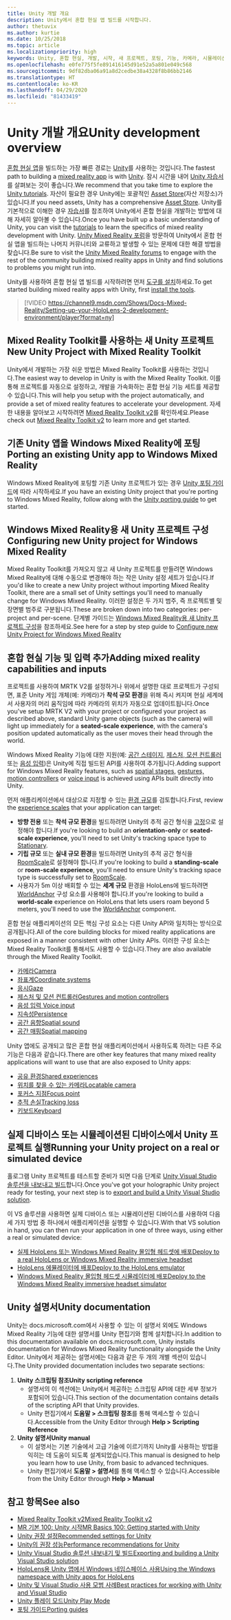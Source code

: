 ```yaml
---
title: Unity 개발 개요
description: Unity에서 혼합 현실 앱 빌드를 시작합니다.
author: thetuvix
ms.author: kurtie
ms.date: 10/25/2018
ms.topic: article
ms.localizationpriority: high
keywords: Unity, 혼합 현실, 개발, 시작, 새 프로젝트, 포팅, 기능, 카메라, 시뮬레이션, 에뮬레이션, 설명서
ms.openlocfilehash: e0fe775f5fe891416145d91e52a5a801e049c568
ms.sourcegitcommit: 9df82dba06a91a8d2cedbe38a4328f8b86bb2146
ms.translationtype: HT
ms.contentlocale: ko-KR
ms.lasthandoff: 04/29/2020
ms.locfileid: "81433419"
---
```

# <a name="unity-development-overview"></a><span data-ttu-id="351e5-104">Unity 개발 개요</span><span class="sxs-lookup"><span data-stu-id="351e5-104">Unity development overview</span></span>

<span data-ttu-id="351e5-105">[혼합 현실 앱](app-views.md)을 빌드하는 가장 빠른 경로는 [Unity](https://unity.com)를 사용하는 것입니다.</span><span class="sxs-lookup"><span data-stu-id="351e5-105">The fastest path to building a [mixed reality app](app-views.md) is with [Unity](https://unity.com).</span></span> <span data-ttu-id="351e5-106">잠시 시간을 내어 [Unity 자습서](https://unity3d.com/learn/tutorials)를 살펴보는 것이 좋습니다.</span><span class="sxs-lookup"><span data-stu-id="351e5-106">We recommend that you take time to explore the [Unity tutorials](https://unity3d.com/learn/tutorials).</span></span> <span data-ttu-id="351e5-107">자산이 필요한 경우 Unity에는 포괄적인 [Asset Store](https://www.assetstore.unity3d.com/)(자산 저장소)가 있습니다.</span><span class="sxs-lookup"><span data-stu-id="351e5-107">If you need assets, Unity has a comprehensive [Asset Store](https://www.assetstore.unity3d.com/).</span></span> <span data-ttu-id="351e5-108">Unity를 기본적으로 이해한 경우 [자습서](tutorials.md)를 참조하여 Unity에서 혼합 현실을 개발하는 방법에 대해 자세히 알아볼 수 있습니다.</span><span class="sxs-lookup"><span data-stu-id="351e5-108">Once you have built up a basic understanding of Unity, you can visit the [tutorials](tutorials.md) to learn the specifics of mixed reality development with Unity.</span></span> <span data-ttu-id="351e5-109">[Unity Mixed Reality 포럼](https://forum.unity3d.com/forums/hololens.102/)을 방문하여 Unity에서 혼합 현실 앱을 빌드하는 나머지 커뮤니티와 교류하고 발생할 수 있는 문제에 대한 해결 방법을 찾습니다.</span><span class="sxs-lookup"><span data-stu-id="351e5-109">Be sure to visit the [Unity Mixed Reality forums](https://forum.unity3d.com/forums/hololens.102/) to engage with the rest of the community building mixed reality apps in Unity and find solutions to problems you might run into.</span></span>

<span data-ttu-id="351e5-110">Unity를 사용하여 혼합 현실 앱 빌드를 시작하려면 먼저 [도구를 설치](install-the-tools.md)하세요.</span><span class="sxs-lookup"><span data-stu-id="351e5-110">To get started building mixed reality apps with Unity, first [install the tools](install-the-tools.md).</span></span> 

>[!VIDEO https://channel9.msdn.com/Shows/Docs-Mixed-Reality/Setting-up-your-HoloLens-2-development-environment/player?format=ny]

## <a name="new-unity-project-with-mixed-reality-toolkit"></a><span data-ttu-id="351e5-111">Mixed Reality Toolkit를 사용하는 새 Unity 프로젝트</span><span class="sxs-lookup"><span data-stu-id="351e5-111">New Unity Project with Mixed Reality Toolkit</span></span> 

<span data-ttu-id="351e5-112">Unity에서 개발하는 가장 쉬운 방법은 Mixed Reality Toolkit를 사용하는 것입니다.</span><span class="sxs-lookup"><span data-stu-id="351e5-112">The easiest way to develop in Unity is with the Mixed Reality Toolkit.</span></span> <span data-ttu-id="351e5-113">이를 통해 프로젝트를 자동으로 설정하고, 개발을 가속화하는 혼합 현실 기능 세트를 제공할 수 있습니다.</span><span class="sxs-lookup"><span data-stu-id="351e5-113">This will help you setup with the project automatically, and provide a set of mixed reality features to accelerate your development.</span></span> <span data-ttu-id="351e5-114">자세한 내용을 알아보고 시작하려면 [Mixed Reality Toolkit v2](mrtk-getting-started.md)를 확인하세요.</span><span class="sxs-lookup"><span data-stu-id="351e5-114">Please check out [Mixed Reality Toolkit v2](mrtk-getting-started.md) to learn more and get started.</span></span> 

## <a name="porting-an-existing-unity-app-to-windows-mixed-reality"></a><span data-ttu-id="351e5-115">기존 Unity 앱을 Windows Mixed Reality에 포팅</span><span class="sxs-lookup"><span data-stu-id="351e5-115">Porting an existing Unity app to Windows Mixed Reality</span></span>

<span data-ttu-id="351e5-116">Windows Mixed Reality에 포팅할 기존 Unity 프로젝트가 있는 경우 [Unity 포팅 가이드](porting-guides.md)에 따라 시작하세요.</span><span class="sxs-lookup"><span data-stu-id="351e5-116">If you have an existing Unity project that you're porting to Windows Mixed Reality, follow along with the [Unity porting guide](porting-guides.md) to get started.</span></span>

## <a name="configuring-new-unity-project-for-windows-mixed-reality"></a><span data-ttu-id="351e5-117">Windows Mixed Reality용 새 Unity 프로젝트 구성</span><span class="sxs-lookup"><span data-stu-id="351e5-117">Configuring new Unity project for Windows Mixed Reality</span></span>

<span data-ttu-id="351e5-118">Mixed Reality Toolkit를 가져오지 않고 새 Unity 프로젝트를 만들려면 Windows Mixed Reality에 대해 수동으로 변경해야 하는 작은 Unity 설정 세트가 있습니다.</span><span class="sxs-lookup"><span data-stu-id="351e5-118">If you'd like to create a new Unity project without importing Mixed Reality Toolkit, there are a small set of Unity settings you'll need to manually change for Windows Mixed Reality.</span></span> <span data-ttu-id="351e5-119">이러한 설정은 두 가지 범주, 즉 프로젝트별 및 장면별 범주로 구분됩니다.</span><span class="sxs-lookup"><span data-stu-id="351e5-119">These are broken down into two categories: per-project and per-scene.</span></span> <span data-ttu-id="351e5-120">단계별 가이드는 [Windows Mixed Reality용 새 Unity 프로젝트 구성](Configure-Unity-Project.md)을 참조하세요.</span><span class="sxs-lookup"><span data-stu-id="351e5-120">See here for a step by step guide to [Configure new Unity Project for Windows Mixed Reality](Configure-Unity-Project.md)</span></span>

## <a name="adding-mixed-reality-capabilities-and-inputs"></a><span data-ttu-id="351e5-121">혼합 현실 기능 및 입력 추가</span><span class="sxs-lookup"><span data-stu-id="351e5-121">Adding mixed reality capabilities and inputs</span></span>

<span data-ttu-id="351e5-122">프로젝트를 사용하여 MRTK V2를 설정하거나 위에서 설명한 대로 프로젝트가 구성되면, 표준 Unity 게임 개체(예: 카메라)가 **착석 규모 환경**을 위해 즉시 켜지며 현실 세계에서 사용자의 머리 움직임에 따라 카메라의 위치가 자동으로 업데이트됩니다.</span><span class="sxs-lookup"><span data-stu-id="351e5-122">Once you've setup MRTK V2 with your project or configured your project as described above, standard Unity game objects (such as the camera) will light up immediately for a **seated-scale experience**, with the camera's position updated automatically as the user moves their head through the world.</span></span>

<span data-ttu-id="351e5-123">Windows Mixed Reality 기능에 대한 지원(예: [공간 스테이지](coordinate-systems.md#spatial-coordinate-systems), [제스처, 모션 컨트롤러](gestures-and-motion-controllers-in-unity.md) 또는 [음성 입력](voice-input-in-unity.md))은 Unity에 직접 빌드된 API를 사용하여 추가됩니다.</span><span class="sxs-lookup"><span data-stu-id="351e5-123">Adding support for Windows Mixed Reality features, such as [spatial stages](coordinate-systems.md#spatial-coordinate-systems), [gestures, motion controllers](gestures-and-motion-controllers-in-unity.md) or [voice input](voice-input-in-unity.md) is achieved using APIs built directly into Unity.</span></span> 

<span data-ttu-id="351e5-124">먼저 애플리케이션에서 대상으로 지정할 수 있는 [환경 규모](coordinate-systems.md)를 검토합니다.</span><span class="sxs-lookup"><span data-stu-id="351e5-124">First, review the [experience scales](coordinate-systems.md) that your application can target:</span></span>
* <span data-ttu-id="351e5-125">**방향 전용** 또는 **착석 규모 환경**을 빌드하려면 Unity의 추적 공간 형식을 [고정](coordinate-systems-in-unity.md#building-an-orientation-only-or-seated-scale-experience)으로 설정해야 합니다.</span><span class="sxs-lookup"><span data-stu-id="351e5-125">If you're looking to build an **orientation-only** or **seated-scale experience**, you'll need to set Unity's tracking space type to [Stationary](coordinate-systems-in-unity.md#building-an-orientation-only-or-seated-scale-experience).</span></span>
* <span data-ttu-id="351e5-126">**기립 규모** 또는 **실내 규모 환경**을 빌드하려면 Unity의 추적 공간 형식을 [RoomScale](coordinate-systems-in-unity.md#building-an-orientation-only-or-seated-scale-experience)로 설정해야 합니다.</span><span class="sxs-lookup"><span data-stu-id="351e5-126">If you're looking to build a **standing-scale** or **room-scale experience**, you'll need to ensure Unity's tracking space type is successfully set to [RoomScale](coordinate-systems-in-unity.md#building-an-orientation-only-or-seated-scale-experience).</span></span>
* <span data-ttu-id="351e5-127">사용자가 5m 이상 배회할 수 있는 **세계 규모** 환경을 HoloLens에 빌드하려면 [WorldAnchor](coordinate-systems-in-unity.md#building-a-world-scale-experience) 구성 요소를 사용해야 합니다.</span><span class="sxs-lookup"><span data-stu-id="351e5-127">If you're looking to build a **world-scale** experience on HoloLens that lets users roam beyond 5 meters, you'll need to use the [WorldAnchor](coordinate-systems-in-unity.md#building-a-world-scale-experience) component.</span></span>

<span data-ttu-id="351e5-128">혼합 현실 애플리케이션의 모든 핵심 구성 요소는 다른 Unity API와 일치하는 방식으로 공개됩니다.</span><span class="sxs-lookup"><span data-stu-id="351e5-128">All of the core building blocks for mixed reality applications are exposed in a manner consistent with other Unity APIs.</span></span> <span data-ttu-id="351e5-129">이러한 구성 요소는 Mixed Reality Toolkit를 통해서도 사용할 수 있습니다.</span><span class="sxs-lookup"><span data-stu-id="351e5-129">They are also available through the Mixed Reality Toolkit.</span></span>
* [<span data-ttu-id="351e5-130">카메라</span><span class="sxs-lookup"><span data-stu-id="351e5-130">Camera</span></span>](camera-in-unity.md)
* [<span data-ttu-id="351e5-131">좌표계</span><span class="sxs-lookup"><span data-stu-id="351e5-131">Coordinate systems</span></span>](coordinate-systems-in-unity.md)
* [<span data-ttu-id="351e5-132">응시</span><span class="sxs-lookup"><span data-stu-id="351e5-132">Gaze</span></span>](gaze-in-unity.md)
* [<span data-ttu-id="351e5-133">제스처 및 모션 컨트롤러</span><span class="sxs-lookup"><span data-stu-id="351e5-133">Gestures and motion controllers</span></span>](gestures-and-motion-controllers-in-unity.md)
* [<span data-ttu-id="351e5-134">음성 입력 </span><span class="sxs-lookup"><span data-stu-id="351e5-134">Voice input</span></span>](voice-input-in-unity.md)
* [<span data-ttu-id="351e5-135">지속성</span><span class="sxs-lookup"><span data-stu-id="351e5-135">Persistence</span></span>](persistence-in-unity.md)
* [<span data-ttu-id="351e5-136">공간 음향</span><span class="sxs-lookup"><span data-stu-id="351e5-136">Spatial sound</span></span>](spatial-sound-in-unity.md)
* [<span data-ttu-id="351e5-137">공간 매핑</span><span class="sxs-lookup"><span data-stu-id="351e5-137">Spatial mapping</span></span>](spatial-mapping-in-unity.md)

<span data-ttu-id="351e5-138">Unity 앱에도 공개되고 많은 혼합 현실 애플리케이션에서 사용하도록 하려는 다른 주요 기능은 다음과 같습니다.</span><span class="sxs-lookup"><span data-stu-id="351e5-138">There are other key features that many mixed reality applications will want to use that are also exposed to Unity apps:</span></span>
* [<span data-ttu-id="351e5-139">공유 환경</span><span class="sxs-lookup"><span data-stu-id="351e5-139">Shared experiences</span></span>](shared-experiences-in-unity.md)
* [<span data-ttu-id="351e5-140">위치를 찾을 수 있는 카메라</span><span class="sxs-lookup"><span data-stu-id="351e5-140">Locatable camera</span></span>](locatable-camera-in-unity.md)
* [<span data-ttu-id="351e5-141">포커스 지점</span><span class="sxs-lookup"><span data-stu-id="351e5-141">Focus point</span></span>](focus-point-in-unity.md)
* [<span data-ttu-id="351e5-142">추적 손실</span><span class="sxs-lookup"><span data-stu-id="351e5-142">Tracking loss</span></span>](tracking-loss-in-unity.md)
* [<span data-ttu-id="351e5-143">키보드</span><span class="sxs-lookup"><span data-stu-id="351e5-143">Keyboard</span></span>](keyboard-input-in-unity.md)

## <a name="running-your-unity-project-on-a-real-or-simulated-device"></a><span data-ttu-id="351e5-144">실제 디바이스 또는 시뮬레이션된 디바이스에서 Unity 프로젝트 실행</span><span class="sxs-lookup"><span data-stu-id="351e5-144">Running your Unity project on a real or simulated device</span></span>

<span data-ttu-id="351e5-145">홀로그램 Unity 프로젝트를 테스트할 준비가 되면 다음 단계로 [Unity Visual Studio 솔루션을 내보내고 빌드](exporting-and-building-a-unity-visual-studio-solution.md)합니다.</span><span class="sxs-lookup"><span data-stu-id="351e5-145">Once you've got your holographic Unity project ready for testing, your next step is to [export and build a Unity Visual Studio solution](exporting-and-building-a-unity-visual-studio-solution.md).</span></span>

<span data-ttu-id="351e5-146">이 VS 솔루션을 사용하면 실제 디바이스 또는 시뮬레이션된 디바이스를 사용하여 다음 세 가지 방법 중 하나에서 애플리케이션을 실행할 수 있습니다.</span><span class="sxs-lookup"><span data-stu-id="351e5-146">With that VS solution in hand, you can then run your application in one of three ways, using either a real or simulated device:</span></span>
* [<span data-ttu-id="351e5-147">실제 HoloLens 또는 Windows Mixed Reality 몰입형 헤드셋에 배포</span><span class="sxs-lookup"><span data-stu-id="351e5-147">Deploy to a real HoloLens or Windows Mixed Reality immersive headset</span></span>](using-visual-studio.md)
* [<span data-ttu-id="351e5-148">HoloLens 에뮬레이터에 배포</span><span class="sxs-lookup"><span data-stu-id="351e5-148">Deploy to the HoloLens emulator</span></span>](using-the-hololens-emulator.md)
* [<span data-ttu-id="351e5-149">Windows Mixed Reality 몰입형 헤드셋 시뮬레이터에 배포</span><span class="sxs-lookup"><span data-stu-id="351e5-149">Deploy to the Windows Mixed Reality immersive headset simulator</span></span>](using-the-windows-mixed-reality-simulator.md)

## <a name="unity-documentation"></a><span data-ttu-id="351e5-150">Unity 설명서</span><span class="sxs-lookup"><span data-stu-id="351e5-150">Unity documentation</span></span>

<span data-ttu-id="351e5-151">Unity는 docs.microsoft.com에서 사용할 수 있는 이 설명서 외에도 Windows Mixed Reality 기능에 대한 설명서를 Unity 편집기와 함께 설치합니다.</span><span class="sxs-lookup"><span data-stu-id="351e5-151">In addition to this documentation available on docs.microsoft.com, Unity installs documentation for Windows Mixed Reality functionality alongside the Unity Editor.</span></span> <span data-ttu-id="351e5-152">Unity에서 제공하는 설명서에는 다음과 같은 두 개의 개별 섹션이 있습니다.</span><span class="sxs-lookup"><span data-stu-id="351e5-152">The Unity provided documentation includes two separate sections:</span></span>
1. <span data-ttu-id="351e5-153">**Unity 스크립팅 참조**</span><span class="sxs-lookup"><span data-stu-id="351e5-153">**Unity scripting reference**</span></span>
    * <span data-ttu-id="351e5-154">설명서의 이 섹션에는 Unity에서 제공하는 스크립팅 API에 대한 세부 정보가 포함되어 있습니다.</span><span class="sxs-lookup"><span data-stu-id="351e5-154">This section of the documentation contains details of the scripting API that Unity provides.</span></span>
    * <span data-ttu-id="351e5-155">Unity 편집기에서 **도움말 > 스크립팅 참조**를 통해 액세스할 수 있습니다.</span><span class="sxs-lookup"><span data-stu-id="351e5-155">Accessible from the Unity Editor through **Help > Scripting Reference**</span></span>
2. <span data-ttu-id="351e5-156">**Unity 설명서**</span><span class="sxs-lookup"><span data-stu-id="351e5-156">**Unity manual**</span></span>
    * <span data-ttu-id="351e5-157">이 설명서는 기본 기술에서 고급 기술에 이르기까지 Unity를 사용하는 방법을 익히는 데 도움이 되도록 설계되었습니다.</span><span class="sxs-lookup"><span data-stu-id="351e5-157">This manual is designed to help you learn how to use Unity, from basic to advanced techniques.</span></span>
    * <span data-ttu-id="351e5-158">Unity 편집기에서 **도움말 > 설명서**를 통해 액세스할 수 있습니다.</span><span class="sxs-lookup"><span data-stu-id="351e5-158">Accessible from the Unity Editor through **Help > Manual**</span></span>

## <a name="see-also"></a><span data-ttu-id="351e5-159">참고 항목</span><span class="sxs-lookup"><span data-stu-id="351e5-159">See also</span></span>
* [<span data-ttu-id="351e5-160">Mixed Reality Toolkit v2</span><span class="sxs-lookup"><span data-stu-id="351e5-160">Mixed Reality Toolkit v2</span></span>](mrtk-getting-started.md)
* [<span data-ttu-id="351e5-161">MR 기본 100: Unity 시작</span><span class="sxs-lookup"><span data-stu-id="351e5-161">MR Basics 100: Getting started with Unity</span></span>](holograms-100.md)
* [<span data-ttu-id="351e5-162">Unity 권장 설정</span><span class="sxs-lookup"><span data-stu-id="351e5-162">Recommended settings for Unity</span></span>](recommended-settings-for-unity.md)
* [<span data-ttu-id="351e5-163">Unity의 권장 성능</span><span class="sxs-lookup"><span data-stu-id="351e5-163">Performance recommendations for Unity</span></span>](performance-recommendations-for-unity.md)
* [<span data-ttu-id="351e5-164">Unity Visual Studio 솔루션 내보내기 및 빌드</span><span class="sxs-lookup"><span data-stu-id="351e5-164">Exporting and building a Unity Visual Studio solution</span></span>](exporting-and-building-a-unity-visual-studio-solution.md)
* [<span data-ttu-id="351e5-165">HoloLens용 Unity 앱에서 Windows 네임스페이스 사용</span><span class="sxs-lookup"><span data-stu-id="351e5-165">Using the Windows namespace with Unity apps for HoloLens</span></span>](using-the-windows-namespace-with-unity-apps-for-hololens.md)
* [<span data-ttu-id="351e5-166">Unity 및 Visual Studio 사용 모범 사례</span><span class="sxs-lookup"><span data-stu-id="351e5-166">Best practices for working with Unity and Visual Studio</span></span>](best-practices-for-working-with-unity-and-visual-studio.md)
* [<span data-ttu-id="351e5-167">Unity 플레이 모드</span><span class="sxs-lookup"><span data-stu-id="351e5-167">Unity Play Mode</span></span>](unity-play-mode.md)
* [<span data-ttu-id="351e5-168">포팅 가이드</span><span class="sxs-lookup"><span data-stu-id="351e5-168">Porting guides</span></span>](porting-guides.md)
